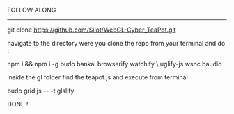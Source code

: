FOLLOW ALONG

-------------------------

git clone https://github.com/Silot/WebGL-Cyber_TeaPot.git

navigate to the directory were you clone the repo from your terminal and do :

npm i && npm i -g budo bankai browserify watchify \ uglify-js wsnc baudio

inside the  gl folder find the teapot.js and execute from terminal 

budo grid.js -- -t glslify

DONE !

